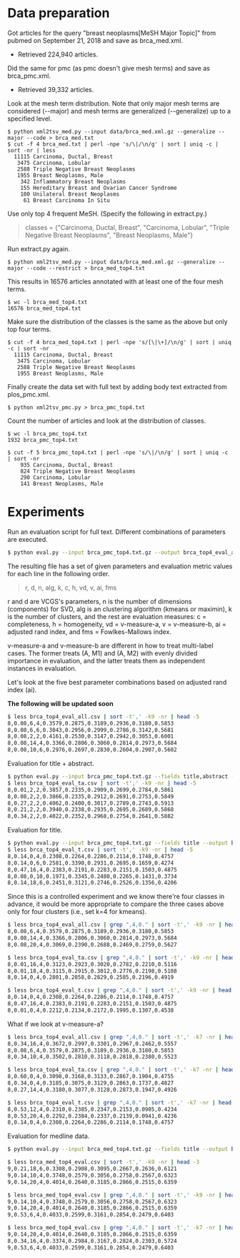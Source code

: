 # Data preparation

Got articles for the query "breast neoplasms[MeSH Major Topic]" from pubmed on September 21, 2018 and save as brca_med.xml.  
- Retrieved 224,940 articles.  

Did the same for pmc (as pmc doesn't give mesh terms) and save as brca_pmc.xml. 
- Retrieved 39,332 articles.

Look at the mesh term distribution. Note that only major mesh terms are considered (--major) and mesh terms are generalized (--generalize) up to a specified level.

``` 
$ python xml2tsv_med.py --input data/brca_med.xml.gz --generalize --major --code > brca_med.txt
$ cut -f 4 brca_med.txt | perl -npe 's/\|/\n/g' | sort | uniq -c | sort -nr | less
  11115 Carcinoma, Ductal, Breast
   3475 Carcinoma, Lobular
   2588 Triple Negative Breast Neoplasms
   1955 Breast Neoplasms, Male
    342 Inflammatory Breast Neoplasms
    155 Hereditary Breast and Ovarian Cancer Syndrome
    100 Unilateral Breast Neoplasms
     61 Breast Carcinoma In Situ
```

Use only top 4 frequent MeSH. (Specify the following in extract.py.)

> classes = {"Carcinoma, Ductal, Breast",
>            "Carcinoma, Lobular",
>            "Triple Negative Breast Neoplasms",
>            "Breast Neoplasms, Male"}

Run extract.py again.

```
$ python xml2tsv_med.py --input data/brca_med.xml.gz --generalize --major --code --restrict > brca_med_top4.txt
```

This results in 16576 articles annotated with at least one of the four mesh terms.

```
$ wc -l brca_med_top4.txt 
16576 brca_med_top4.txt
```

Make sure the distribution of the classes is the same as the above but only top four terms.

```
$ cut -f 4 brca_med_top4.txt | perl -npe 's/[\|\+]/\n/g' | sort | uniq -c | sort -nr
  11115 Carcinoma, Ductal, Breast
   3475 Carcinoma, Lobular
   2588 Triple Negative Breast Neoplasms
   1955 Breast Neoplasms, Male
```

Finally create the data set with full text by adding body text extracted from plos_pmc.xml.

```
$ python xml2tsv_pmc.py > brca_pmc_top4.txt
```

Count the number of articles and look at the distribution of classes.

```
$ wc -l brca_pmc_top4.txt
1932 brca_pmc_top4.txt

$ cut -f 5 brca_pmc_top4.txt | perl -npe 's/\|/\n/g' | sort | uniq -c | sort -nr
    935 Carcinoma, Ductal, Breast
    824 Triple Negative Breast Neoplasms
    290 Carcinoma, Lobular
    141 Breast Neoplasms, Male
```

# Experiments

Run an evaluation script for full text. Different combinations of parameters are executed.

```bash
$ python eval.py --input brca_pmc_top4.txt.gz --output brca_top4_eval_all.csv
```

The resulting file has a set of given parameters and evaluation metric values for each line in the following order.

> r, d, n, alg, k, c, h, vd, v, ai, fms

r and d are VCGS's parameters, n is the number of dimensions (components) for SVD, alg is an clustering algorithm (kmeans or maximin), k is the number of clusters, and the rest are evaluation measures: c = completeness, h = homogeneity, vd = v-measure-a, v = v-measure-b, ai = adjusted rand index, and fms = Fowlkes-Mallows index. 

v-measure-a and v-measure-b are different in how to treat multi-label cases.  The former treats (A, M1) and (A, M2) with evenly divided importance in evaluation, and the latter treats them as independent instances in evaluation.

Let's look at the five best parameter combinations based on adjusted rand index (ai).

**The following will be updated soon**

```bash
$ less brca_top4_eval_all.csv | sort -t',' -k9 -nr | head -5
8,0.08,6,4,0.3579,0.2875,0.3189,0.2936,0.3180,0.5853
8,0.08,6,6,0.3043,0.2956,0.2999,0.2786,0.3142,0.5681
8,0.08,2,2,0.4161,0.2530,0.3147,0.2942,0.3053,0.6001
8,0.08,14,4,0.3366,0.2806,0.3060,0.2814,0.2973,0.5684
8,0.08,10,6,0.2976,0.2697,0.2830,0.2604,0.2907,0.5602
```

Evaluation for title + abstract.

```bash
$ python eval.py --input brca_pmc_top4.txt.gz --fields title,abstract --output brca_top4_eval_ta.csv
$ less brca_top4_eval_ta.csv | sort -t',' -k9 -nr | head -5
8,0.01,2,2,0.3857,0.2335,0.2909,0.2699,0.2784,0.5861
8,0.08,2,2,0.3866,0.2335,0.2912,0.2691,0.2753,0.5849
8,0.27,2,2,0.4062,0.2400,0.3017,0.2789,0.2743,0.5913
8,0.21,2,2,0.3940,0.2338,0.2935,0.2695,0.2689,0.5868
8,0.34,2,2,0.4022,0.2352,0.2968,0.2754,0.2641,0.5882
```

Evaluation for title.

```bash
$ python eval.py --input brca_pmc_top4.txt.gz --fields title --output brca_top4_eval_t.csv
$ less brca_top4_eval_t.csv | sort -t',' -k9 -nr | head -5
8,0.14,0,4,0.2308,0.2264,0.2286,0.2114,0.1748,0.4757
8,0.14,0,6,0.2581,0.3390,0.2931,0.2695,0.1659,0.4274
8,0.47,16,4,0.2383,0.2191,0.2283,0.2151,0.1503,0.4875
8,0.08,0,10,0.1971,0.3345,0.2480,0.2265,0.1431,0.3734
8,0.14,18,6,0.2451,0.3121,0.2746,0.2526,0.1356,0.4206
```



Since this is a controlled experiment and we know there're four classes in advance, it would be more appropriate to compare the three cases above only for four clusters (i.e., set k=4 for kmeans).

```bash
$ less brca_top4_eval_all.csv | grep ",4,0." | sort -t',' -k9 -nr | head -3
8,0.08,6,4,0.3579,0.2875,0.3189,0.2936,0.3180,0.5853
8,0.08,14,4,0.3366,0.2806,0.3060,0.2814,0.2973,0.5684
8,0.08,20,4,0.3069,0.2390,0.2688,0.2469,0.2759,0.5627

$ less brca_top4_eval_ta.csv | grep ",4,0." | sort -t',' -k9 -nr | head -3
8,0.01,16,4,0.3123,0.2923,0.3020,0.2782,0.2210,0.5116
8,0.01,18,4,0.3115,0.2915,0.3012,0.2776,0.2198,0.5108
8,0.14,0,4,0.2801,0.2858,0.2829,0.2585,0.2196,0.4919

$ less brca_top4_eval_t.csv | grep ",4,0." | sort -t',' -k9 -nr | head -3
8,0.14,0,4,0.2308,0.2264,0.2286,0.2114,0.1748,0.4757
8,0.47,16,4,0.2383,0.2191,0.2283,0.2151,0.1503,0.4875
8,0.01,0,4,0.2212,0.2134,0.2172,0.1995,0.1307,0.4538
```

What if we look at v-measure-a?

```bash
$ less brca_top4_eval_all.csv | grep ",4,0." | sort -t',' -k7 -nr | head -3
8,0.34,16,4,0.3672,0.2997,0.3301,0.2967,0.2462,0.5557
8,0.08,6,4,0.3579,0.2875,0.3189,0.2936,0.3180,0.5853
8,0.34,10,4,0.3502,0.2810,0.3118,0.2818,0.2380,0.5523

$ less brca_top4_eval_ta.csv | grep ",4,0." | sort -t',' -k7 -nr | head -3
8,0.60,0,4,0.3098,0.3168,0.3133,0.2867,0.1904,0.4755
8,0.34,0,4,0.3185,0.3075,0.3129,0.2863,0.1737,0.4827
8,0.27,14,4,0.3180,0.3077,0.3128,0.2873,0.1947,0.4926

$ less brca_top4_eval_t.csv | grep ",4,0." | sort -t',' -k7 -nr | head -3
8,0.53,12,4,0.2310,0.2385,0.2347,0.2153,0.0905,0.4234
8,0.53,20,4,0.2292,0.2384,0.2337,0.2139,0.0941,0.4236
8,0.14,0,4,0.2308,0.2264,0.2286,0.2114,0.1748,0.4757
```

Evaluation for medline data.

```bash
$ python eval.py --input brca_med_top4.txt.gz --fields title --output brca_med_top4_eval.csv

$ less brca_med_top4_eval.csv | sort -t',' -k9 -nr | head -3
9,0.21,18,6,0.3308,0.2908,0.3095,0.2667,0.2636,0.6121
9,0.14,10,4,0.3748,0.2579,0.3056,0.2758,0.2567,0.6323
9,0.14,20,4,0.4014,0.2640,0.3185,0.2866,0.2515,0.6359

$ less brca_med_top4_eval.csv | grep ",4,0." | sort -t',' -k9 -nr | head -3
9,0.14,10,4,0.3748,0.2579,0.3056,0.2758,0.2567,0.6323
9,0.14,20,4,0.4014,0.2640,0.3185,0.2866,0.2515,0.6359
9,0.53,6,4,0.4033,0.2599,0.3161,0.2854,0.2479,0.6403

$ less brca_med_top4_eval.csv | grep ",4,0." | sort -t',' -k7 -nr | head -3
9,0.14,20,4,0.4014,0.2640,0.3185,0.2866,0.2515,0.6359
8,0.34,16,4,0.3374,0.2984,0.3167,0.2824,0.2303,0.5724
9,0.53,6,4,0.4033,0.2599,0.3161,0.2854,0.2479,0.6403


```
